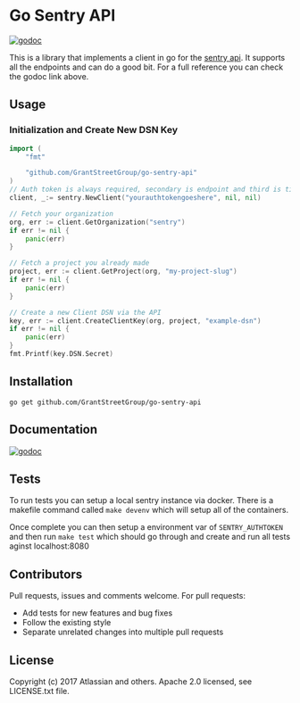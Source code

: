 # Go Sentry API

[![godoc]( https://pkg.go.dev/badge/mod/ithub.com/GrantStreetGroup/go-sentry-api "Go Doc Reference")](https://pkg.go.dev/github.com/GrantStreetGroup/go-sentry-api)

This is a library that implements a client in go for the [sentry api](http://www.sentry.io/api/). It supports all the endpoints and can do a good bit. For a full reference you can check the godoc link above.

## Usage
### Initialization and Create New DSN Key
```go
import (
	"fmt"

	"github.com/GrantStreetGroup/go-sentry-api"
)
// Auth token is always required, secondary is endpoint and third is timeout defaults 60 seconds
client, _:= sentry.NewClient("yourauthtokengoeshere", nil, nil)

// Fetch your organization
org, err := client.GetOrganization("sentry")
if err != nil {
	panic(err)
}

// Fetch a project you already made
project, err := client.GetProject(org, "my-project-slug")
if err != nil {
	panic(err)
}

// Create a new Client DSN via the API
key, err := client.CreateClientKey(org, project, "example-dsn")
if err != nil {
	panic(err)
}
fmt.Printf(key.DSN.Secret)

```
## Installation
```
go get github.com/GrantStreetGroup/go-sentry-api
```
## Documentation
[![godoc]( https://pkg.go.dev/badge/mod/ithub.com/GrantStreetGroup/go-sentry-api "Go Doc Reference")](https://pkg.go.dev/github.com/GrantStreetGroup/go-sentry-api)

## Tests
To run tests you can setup a local sentry instance via docker. There is a
makefile command called `make devenv` which will setup all of the containers.

Once complete you can then setup a environment var of `SENTRY_AUTHTOKEN` and then run `make test` which should go through and create and run all tests aginst localhost:8080

## Contributors
Pull requests, issues and comments welcome. For pull requests:
* Add tests for new features and bug fixes
* Follow the existing style
* Separate unrelated changes into multiple pull requests


## License
Copyright (c) 2017 Atlassian and others. Apache 2.0 licensed, see LICENSE.txt file.
